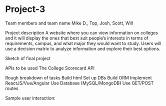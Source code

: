 # Project-3

Team members and team name
Mike D., Top, Josh, Scott, Will

Project description
A website where you can view information on colleges and it will display the ones that best suit people’s interests in terms of requirements, campus, and what major they would want to study. Users will use a decision matrix to analyze information and explore their best options.

Sketch of final project

APIs to be used
The College Scorecard API

Rough breakdown of tasks
Build html
Set up DBs
Build ORM
Implement ReactJS/Vue/Angular 
Use Database (MySQL/MongoDB)
Use GET/POST routes





Sample user interaction:
